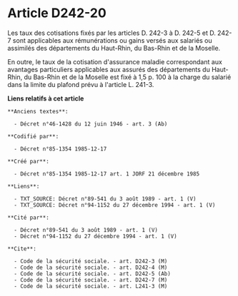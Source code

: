 # Article D242-20

Les taux des cotisations fixés par les articles D. 242-3 à D. 242-5 et D. 242-7 sont applicables aux rémunérations ou gains
versés aux salariés ou assimilés des départements du Haut-Rhin, du Bas-Rhin et de la Moselle. 

En outre, le taux de la cotisation d'assurance maladie correspondant aux avantages particuliers applicables aux assurés des
départements du Haut-Rhin, du Bas-Rhin et de la Moselle est fixé à 1,5 p. 100 à la charge du salarié dans la limite du
plafond prévu à l'article L. 241-3.

**Liens relatifs à cet article**

	**Anciens textes**:

	  - Décret n°46-1428 du 12 juin 1946 - art. 3 (Ab)

	**Codifié par**:

	  - Décret n°85-1354 1985-12-17

	**Créé par**:

	  - Décret n°85-1354 1985-12-17 art. 1 JORF 21 décembre 1985

	**Liens**:

	  - TXT_SOURCE: Décret n°89-541 du 3 août 1989 - art. 1 (V)
	  - TXT_SOURCE: Décret n°94-1152 du 27 décembre 1994 - art. 1 (V)

	**Cité par**:

	  - Décret n°89-541 du 3 août 1989 - art. 1 (V)
	  - Décret n°94-1152 du 27 décembre 1994 - art. 1 (V)

	**Cite**:

	  - Code de la sécurité sociale. - art. D242-3 (M)
	  - Code de la sécurité sociale. - art. D242-4 (M)
	  - Code de la sécurité sociale. - art. D242-5 (Ab)
	  - Code de la sécurité sociale. - art. D242-7 (M)
	  - Code de la sécurité sociale. - art. L241-3 (M)
